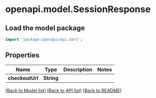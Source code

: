 # openapi.model.SessionResponse

## Load the model package
```dart
import 'package:openapi/api.dart';
```

## Properties
Name | Type | Description | Notes
------------ | ------------- | ------------- | -------------
**checkoutUrl** | **String** |  | 

[[Back to Model list]](../README.md#documentation-for-models) [[Back to API list]](../README.md#documentation-for-api-endpoints) [[Back to README]](../README.md)


